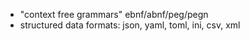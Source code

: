 * "context free grammars" ebnf/abnf/peg/pegn
* structured data formats: json, yaml, toml, ini, csv, xml
